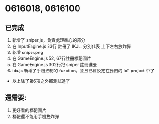 # 0616018, 0616100
## 已完成
1. 新增了 sniper.js，負責處理準心的部分
2. 在 InputEngine.js 33行 註冊了 IKJL. 分別代表 上下左右放炸彈
3. 新增 sniper.png
4. 在 GameEngine.js 52, 67行註冊標靶圖片
5. 在 GameEngine.js 302行把 sniper 註冊進去
6. ida.js 新增了手機控制的 function，並且已經設定在我們的 IoT project 中了
* 以上除了第6項之外都測試過了

## 還需要:
1. 更好看的標靶圖片
2. 標靶還不能用手機放炸彈